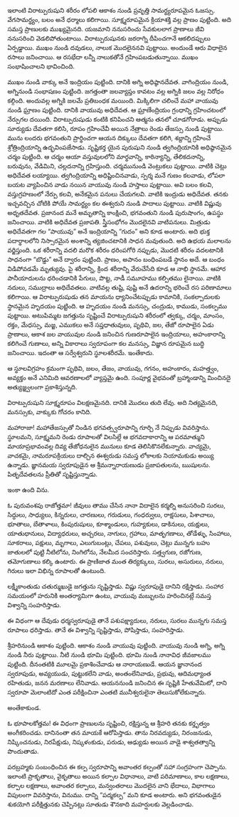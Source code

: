 ﻿ఇలాంటి విరాట్పురుషుని శరీరం లోపలి ఆకాశం నుండి ప్రవృత్తి సామర్థ్యరూపమైన ఓజస్సు. వేగసామర్థ్యం, బలం అనే ధర్మాలు కలిగాయి. సూక్ష్మరూపమైన క్రియాశక్తి వల్ల ప్రాణం పుట్టింది. అది సమస్త ప్రాణులకు ముఖ్యమైనది. యజమాని ననుసరించు సేవకులలాగ ప్రాణాలు జీవి ననుసరించి వెడలిపోతుంటాయి. విరాట్పురుషునకు జఠరాగ్ని దీపించగానే ఆకలిదప్పులు ఏర్పడ్డాయి. ముఖం నుండి దవుడలు, నాలుక మొదలైననవి పుట్టాయి. అందుండే ఆరు విధాలైన రసాలు జనించాయి. ఆ రసభేదా లన్నీ నాలుకతోనే గ్రహింపబడుతున్నాయి. ముఖం సంభాషించాలని భావించింది. 

ముఖం నుండి వాక్కు అనే ఇంద్రియం పుట్టింది. దానికి అగ్ని అధిష్ఠానదేవత. వాగింద్రియం నుండి, అగ్నినుండి సంభాషణం పుట్టింది. జగత్తంతా జలవ్యాప్తం కావటం వల్ల అగ్నికి జలం వల్ల నిరోధం కల్గింది. అందువల్ల అగ్నికి జలమే ప్రతిబంధక మయింది. మిక్కిలిగా చలించే మహా వాయువు నుండి ఘ్రాణం పుట్టింది. దానికి వాయువు అధిదేవత. ఆ ఘ్రాణేంద్రియం గ్రంధాన్ని గ్రహించటంలో నేర్పుగల దయింది. విరాట్పురుషుడు కంటికి కనిపించని ఆత్మను తనలో చూడగోరాడు. అప్పుడు సూర్యుడు దేవతగా కలిసి, రూపం గ్రహించేవీ అయిన నేత్రాలు రెండు తేజస్సు నుండి పుట్టాయి. మును లందరు భగవంతుని ప్రార్థించగా ఆయన దిక్కులు దేవతగా కలిగి, శబ్దాన్ని గ్రహించే శ్రోత్రింద్రియాన్ని ఉద్భవింపజేసాడు. సృష్టికర్త యైన పురుషుని నుండి త్వగింద్రియానికి అధిష్ఠానమైన చర్మం పుట్టింది. ఆ చర్మం ఆయా వస్తువులలోని మార్థవాన్ని, కాఠిన్యాన్ని, తేలికదనాన్ని, బరువును, వేడిమిని, చల్లదనాన్ని గ్రహిస్తుంది. చర్మమునుండి వెంట్రుకలు పుట్టాయి. వాటికి చెట్లు అధిదేవత లయ్యాయి. త్వగింద్రియాన్ని అధిష్టించినవాడు, స్పర్శ మనే గుణం కలవాడు, లోపలా బయట వ్యాపించిన వాడు నయిన వాయువు నుండి హస్తాలు పుట్టాయి. అవి బలం కలవి, వస్తుగ్రహణంలో నేర్పు కలవి, అనేకమైన పనులు చేయగలవి. వాటికి ఇంద్రుడు అధిదేవత. తనకు ఇచ్చవచ్చిన చోటికి పోయే సామర్థ్యం కల ఈశ్వరుని నుండి పాదాలు పుట్టాయి. వాటికి విష్ణువు అధృతదేవత.
ప్రజానంద మనే అమృతాన్ని కాంక్షించి, భగవంతుని నుండి పురుషాంగం, ఉపస్థు జనించాయి. వాటికి అధిదేవత ప్రజాపతి. స్త్రీసంభోగం మొదలైనవి వాటిపనులు. మిత్రుడు అధిదేవతగా గల “పాయువు” అనే ఇంద్రియాన్ని “గుదం” అని కూడ అంటారు. అది భుక్త పదార్థాలలోని నిస్సారమైన అంశాన్ని త్యజించటానికి సాధన మవుతుంది. అది ఉభయ మలాలను వర్జిస్తుంది.
ఒక శరీరాన్ని వదలి మరొక శరీరం ధరింపగోరి నప్పుడు, మొదటి శరీరం వదలటానికి సాధనంగా “బొడ్డు” అనే ద్వారం పుట్టింది. ప్రాణం, అపానం బంధింపబడే స్థానం అదే. ఆ బంధం విడిపోవడమే మృత్యువు. పై శరీరాన్ని, క్రింద శరీరాన్ని వేరుచేసేది కూడ ఆ నాభి స్థానమే. ఆహార పానీయాదులను ధరించడానికి పేగులు, పొట్ట, నాడీ సమూహము కల్పితము లైనాయి. వాటికి నదులు, సముద్రాలు అధిదేవతలు. వాటివల్ల తుష్టి, పుష్టి అనే ఉదరాన్ని భరించే రస పరిణామాలు కలిగాయి.
ఆ విరాట్పురుషుడు తన మాయను ధ్యానించేటప్పుడు కామానికి, సంకల్పాదులకు స్థానమైన హృదయం పుట్టింది. ఆ హృదయం నుండి మనస్సు, చంద్రుడు, కాముడు, సంకల్పము పుట్టాయి. అటుపిమ్మట జగత్తును సృష్టించే విరాట్పురుషుని శరీరంలో త్వక్కు, చర్మం, మాంసం, రక్తం, మేధస్సు, మజ్జ, ఎముకలు అనే సప్తధాతువులు, పృథివి, జల, తేజో రూపాలైన ఏడు ప్రాణాలు, ఆకాశ జల వాయువుల నుండి జనించిన గుణరూపాలైన ఇంద్రియాలు, అహంకారాన్ని కలిగించే గుణాలు, అన్ని వికారాలు స్వరూపంగా కల మనస్సు, విజ్ఞాన రూపమైన బుద్ధి జనించాయి. ఇదంతా ఆ సర్వేశ్వరుని స్థూలశరీరమే. ఇంతేకాదు. 

ఆ స్థూలవిగ్రహం క్రమంగా పృథివి, జలం, తేజం, వాయువు, గగనం, అహంకారం, మహత్త్వం, అవ్యక్తం అనే ఎనిమిది ఆవరణాలలో వ్యాప్తమై ఉంది. సంపూర్ణ వైభవంతో బ్రహ్మాండాన్ని మించినదై అత్యుజ్జ్వలంగా ప్రకాశిస్తున్నది. 

విరాట్పురుషుని సూక్ష్మరూపం విలక్షణమైనది. దానికి మొదలు తుది లేవు. అది నిత్యమైనది, మనస్సుకు, వాక్కుకు గోచరం కానిది. 

మహారాజా! మహాతేజస్సుతో నిండిన భగవత్స్వరూపాన్ని గూర్చి నే నిప్పుడు వివరిస్తాను. స్థూలమని, సూక్ష్మమని రెండు రూపాలతో విలసిల్లే ఆ భగవదాకారాన్ని ఆ పరమాత్ముని మాయాప్రభావంవల్ల దివ్య తేజోధనులైన మునులు కూడ తెలిసికొనలేకున్నారు. వాచ్యమై, వాచకమై, నామరూపక్రియలు దాల్చిన ఈశ్వరుడు సమస్త లోకాలకు నియామకుడు అయ్యి ఉన్నాడు. జ్ఞానమయ స్వరూపుడైన ఆ శ్రీమన్నారాయణుడు ప్రజాపతులను, ఋషులను. పితృదేవతలను ప్రీతితో సృష్టిస్తున్నాడు. 

ఇంకా ఉంది విను. 

ఓ పురువంశపు రాజోత్తమా! జీవులు తాము చేసిన నానా విదాలైన కర్మల్ని అనుసరించి సురలు, సిద్ధులు, సాధ్యులు, కిన్నరులు, చారణులు, గరుడులు, గంధర్వులు, రాక్షసులు, పిశాచాలు, భూతాలు, బేతాళాలు, కింపురుషులు, కూశ్మాండులు, గుహ్యకులు, డాకినులు, యక్షులు, యాతుధానులు, విద్యాధరులు, అచ్చరలు, నాగులు, గ్రహాలు, మాతృగణాలు, తోడేళ్ళు, సింహాలు, సూకరాలు, పక్షులు, మృగాలు, ఎలుగుబంట్లు, చేపలు, పశువులు, చెట్లు మున్నగు బహు జాతులలో పుట్టి నీటిలోను, నింగిలోను, నేలమీద సంచరిస్తారు. సత్త్వగుణ, రజోగుణ, తమోగుణాలు కల్కి ఉంటారు. ఈ ప్రాణిజాత మంత తిర్యక్కులు, సురలు, అసురులు, నరులు, గిరులు ఇలా విభిన్న రూపాలతో ఉంటుంది. 

లక్ష్మీకాంతుడు చతుర్ముఖుడై జగత్తును సృష్టిస్తాడు. విష్ణు స్వరూపుడై దానిని రక్షిస్తాడు. సంహార సమయంలో హరునికి అంతర్యామిగా ఉంటు, వాయువు మబ్బులను హరించినట్లే సమస్త విశ్వాన్ని సంహరిస్తాడు. 

ఈ విధంగా ఆ దేవుడు ధర్మస్వరూపుడై తానే పశుపక్ష్యాదులు, నరులు, సురలు మున్నగు సమస్త రూపాలు ధరిస్తాడు. తానే ఈ విశ్వాన్ని సృష్టిస్తాడు, పోషిస్తాడు, సంహరిస్తాడు. 

శ్రీహరినుండి ఆకాశం పుట్టింది. ఆకాశం నుండి వాయువు పుట్టింది. వాయువు నుండి అగ్ని, అగ్ని నుండి నీరు పుట్టాయి. నీటి నుండి భూమి పుట్టింది. భూమి నుండి నానావిధ జీవజాలము పుట్టింది. దీనంతటికి మూలమై ప్రకాశించేవాడు ఆ నారాయణుడే. ఆయన జ్ఞానానంద స్వరూపుడు, అవ్యయుడు, పుట్టుకలేని వాడు, అంతంలేనివాడు, ప్రభువు, ఆదిమధ్యాంత రహితుడు, జనన మరణాలు లేనివాడు. ఆయననుండి జనించిన ఈ సృష్టికి హేతువేమిటో, దాని స్వరూపా మెలాంటిదో ఎంత పరీక్షించినా ఎంతటి మునీశ్వరులైనా తెలుసుకోలేకున్నారు. 

అంతేకాకుండ. 

ఓ భూపాలకోత్తమ! ఈ విధంగా ప్రాణులను సృష్టించి, రక్షిస్తున్న ఆ శ్రీహరి తనకు కర్తృత్వం అంగీకరించడు. దానినంతా తన మాయకే ఆరోపిస్తాడు. తాను నిరవద్యుడు, నిరంజనుడు, నిష్కించనుడు, నిరపేక్షుడు, నిష్కళంకుడు, పరుడు, ఆఢ్యుడు అయిన వాడై శాశ్వతత్వాన్ని పొందుతాడు. 

పరబ్రహ్మకు సంబంధించిన ఈ కల్ప స్వరూపాన్ని అవాంతర కల్పంతో సహా సంగ్రహంగా చెప్పాను. ఇలాంటి ప్రాకృతాలు, వైకృతాలు అయిన కల్పాల విధానాలు, వాటి పరిమాణాలు, కాల లక్షణాలు, కల్పాల లక్షణాలు, అవాంతర కల్పాలు, మన్వంతరాలు మొదలైన వాని భేదాలు, విభాగాలు విపులంగా వివరిస్తాను, వినుము. దాన్ని “పద్మకల్ప” మని కూడ అంటారు. అని భగవంతుడైన శుకయోగి పరీక్షిత్తునకు చెప్పినట్లు సూతుడు శౌనకాది మహర్షులకు వెల్లడించాడు. 

